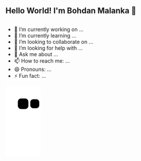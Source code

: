 ## Hello World! I'm Bohdan Malanka 👋

##

- 🔭 I’m currently working on ...
- 🌱 I’m currently learning ...
- 👯 I’m looking to collaborate on ...
- 🤔 I’m looking for help with ...
- 💬 Ask me about ...
- 📫 How to reach me: ...
- 😄 Pronouns: ...
- ⚡ Fun fact: ...


<div>
  
  ![Snake animation](https://github.com/rafaballerini/rafaballerini/blob/output/github-contribution-grid-snake.svg)

</div>
